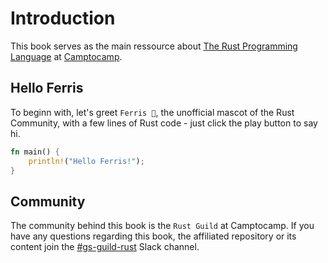 # Introduction

This book serves as the main ressource about [The Rust Programming Language](https://www.rust-lang.org/) at [Camptocamp](https://www.camptocamp.com).

## Hello Ferris

To beginn with, let's greet `Ferris 🦀`, the unofficial mascot of the Rust Community, with a few lines of Rust code - just click the play button to say hi.

```rust
fn main() {
    println!("Hello Ferris!");
}
```

## Community

The community behind this book is the `Rust Guild` at Camptocamp. If you have any questions regarding this book, the affiliated repository or its content join the [#gs-guild-rust](https://camptocamp.slack.com/archives/C031P235MR8) Slack channel.
